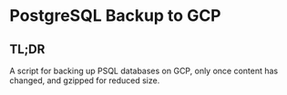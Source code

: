 # PostgreSQL Backup to GCP

## TL;DR
A script for backing up PSQL databases on GCP, only once content has changed, and gzipped for reduced size.

